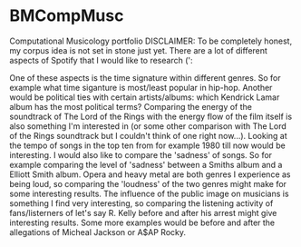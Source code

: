 # BMCompMusc

Computational Musicology portfolio DISCLAIMER: To be completely honest, my corpus idea is not set in stone just yet. There are a lot of different aspects of Spotify that I would like to research (':

One of these aspects is the time signature within different genres. So for example what time siganture is most/least popular in hip-hop. Another would be political ties with certain artists/albums: which Kendrick Lamar album has the most political terms? Comparing the energy of the soundtrack of The Lord of the Rings with the energy flow of the film itself is also something I'm interested in (or some other comparison with The Lord of the Rings soundtrack but I couldn't think of one right now...). Looking at the tempo of songs in the top ten from for example 1980 till now would be interesting. I would also like to compare the 'sadness' of songs. So for example comparing the level of 'sadness' between a Smiths album and a Elliott Smith album. Opera and heavy metal are both genres I experience as being loud, so comparing the 'loudness' of the two genres might make for some interesting results. The influence of the public image on musicians is something I find very interesting, so comparing the listening activity of fans/listerners of let's say R. Kelly before and after his arrest might give interesting results. Some more examples would be before and after the allegations of Micheal Jackson or A$AP Rocky.

